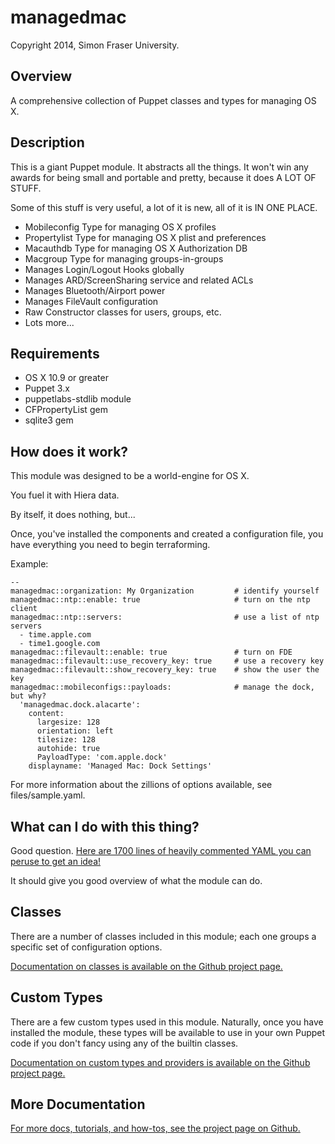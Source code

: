 # managedmac

Copyright 2014, Simon Fraser University.

## Overview

A comprehensive collection of Puppet classes and types for managing OS X.

## Description

This is a giant Puppet module. It abstracts all the things. It won't win any awards for being small and portable and pretty, because it does A LOT OF STUFF.

Some of this stuff is very useful, a lot of it is new, all of it is IN ONE PLACE.

* Mobileconfig Type for managing OS X profiles
* Propertylist Type for managing OS X plist and preferences
* Macauthdb Type for managing OS X Authorization DB
* Macgroup Type for managing groups-in-groups
* Manages Login/Logout Hooks globally
* Manages ARD/ScreenSharing service and related ACLs
* Manages Bluetooth/Airport power
* Manages FileVault configuration
* Raw Constructor classes for users, groups, etc.
* Lots more...

## Requirements

* OS X 10.9 or greater
* Puppet 3.x
* puppetlabs-stdlib module
* CFPropertyList gem
* sqlite3 gem

## How does it work?

This module was designed to be a world-engine for OS X.

You fuel it with Hiera data.

By itself, it does nothing, but...

Once, you've installed the components and created a configuration file, you have everything you need to begin terraforming.

Example:

    --
    managedmac::organization: My Organization         # identify yourself
    managedmac::ntp::enable: true                     # turn on the ntp client
    managedmac::ntp::servers:                         # use a list of ntp servers
      - time.apple.com
      - time1.google.com
    managedmac::filevault::enable: true               # turn on FDE
    managedmac::filevault::use_recovery_key: true     # use a recovery key
    managedmac::filevault::show_recovery_key: true    # show the user the key
    managedmac::mobileconfigs::payloads:              # manage the dock, but why?
      'managedmac.dock.alacarte':
        content:
          largesize: 128
          orientation: left
          tilesize: 128
          autohide: true
          PayloadType: 'com.apple.dock'
        displayname: 'Managed Mac: Dock Settings'

For more information about the zillions of options available, see files/sample.yaml.

## What can I do with this thing?

Good question. [Here are 1700 lines of heavily commented YAML you can peruse to get an idea!](https://github.com/dayglojesus/managedmac/blob/master/files/sample.yaml)

It should give you good overview of what the module can do.

## Classes

There are a number of classes included in this module; each one groups a specific set of configuration options.

[Documentation on classes is available on the Github project page.](http://dayglojesus.github.io/managedmac/classes)

## Custom Types

There are a few custom types used in this module. Naturally, once you have installed the module, these types will be available to use in your own Puppet code if you don't fancy using any of the builtin classes.

[Documentation on custom types and providers is available on the Github project page.](http://dayglojesus.github.io/managedmac/types)

## More Documentation

[For more docs, tutorials, and how-tos, see the project page on Github.](http://dayglojesus.github.io/managedmac/)
